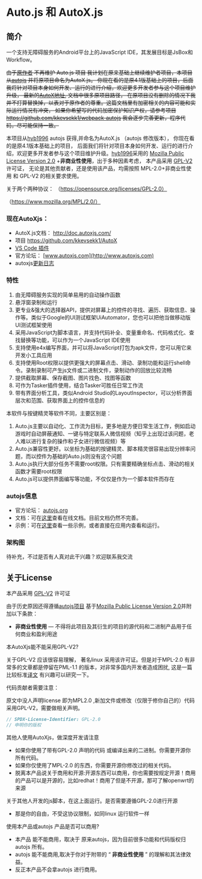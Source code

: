 # Auto.js 和 AutoX.js
## 简介
一个支持无障碍服务的Android平台上的JavaScript IDE，其发展目标是JsBox和Workflow。

 ~~由于[原作者](https://github.com/hyb1996/Auto.js) 不再维护 Auto.js 项目
我计划在原来基础上继续维护者项目，本项目从[autojs](https://github.com/hyb1996/Auto.js) 并将原项目命名为AutoX.js。
 你现在看的是原4.1版基础上的项目，后面我将针对项目本身如何开发、运行的进行介绍，欢迎更多开发者参与这个项目维护升级，
最新的[AutoX地址](https://github.com/kkevsekk1/AutoX), 文档中很多原项目路径，
在原项目没有删除的情况下我并不打算替换掉，以表对于原作者的尊重。这篇文档里有加密相关的内容可能和实际运行情况有冲突，
如果你希望写的代码加密保护知识产权，请参考项目 https://github.com/kkevsekk1/webpack-autojs
我会逐步完善更新，程序代码，尽可能保持一致。~~

  本项目从[hyb1996](https://github.com/hyb1996/Auto.js) autojs 获得,并命名为AutoX.js （autojs 修改版本）， 你现在看的是原4.1版本基础上的项目，
后面我们将针对项目本身如何开发、运行的进行介绍，欢迎更多开发者参与这个项目维护升级。[hyb1996](https://github.com/hyb1996/Auto.js)采用的
[Mozilla Public License Version 2.0](https://github.com/hyb1996/NoRootScriptDroid/blob/master/LICENSE.md) +**非商业性使用**，出于多种因素考虑，
本产品采用 [GPL-V2](https://opensource.org/licenses/GPL-2.0) 许可证， 无论是其他贡献者，还是使用该产品，均需按照 MPL-2.0+非商业性使用 和 GPL-V2 的相关要求使用。


关于两个两种协议：
（https://opensource.org/licenses/GPL-2.0）

（https://www.mozilla.org/MPL/2.0/）

### 现在AutoXjs：
* AutoX.js文档： http://doc.autoxjs.com/
* 项目  https://github.com/kkevsekk1/AutoX
* [VS Code 插件](https://marketplace.visualstudio.com/items?itemName=aaroncheng.auto-js-vsce-fixed)
* 官方论坛： [www.autoxjs.com](http://www.autoxjs.com)
* autoxjs[更新日志](CHANGELOG.md)

### 特性
1. 由无障碍服务实现的简单易用的自动操作函数
2. 悬浮窗录制和运行
3. 更专业&强大的选择器API，提供对屏幕上的控件的寻找、遍历、获取信息、操作等。类似于Google的UI测试框架UiAutomator，您也可以把他当做移动版UI测试框架使用
4. 采用JavaScript为脚本语言，并支持代码补全、变量重命名、代码格式化、查找替换等功能，可以作为一个JavaScript IDE使用
5. 支持使用e4x编写界面，并可以将JavaScript打包为apk文件，您可以用它来开发小工具应用
6. 支持使用Root权限以提供更强大的屏幕点击、滑动、录制功能和运行shell命令。录制录制可产生js文件或二进制文件，录制动作的回放比较流畅
7. 提供截取屏幕、保存截图、图片找色、找图等函数
8. 可作为Tasker插件使用，结合Tasker可胜任日常工作流
9. 带有界面分析工具，类似Android Studio的LayoutInspector，可以分析界面层次和范围、获取界面上的控件信息的


本软件与按键精灵等软件不同，主要区别是：
1. Auto.js主要以自动化、工作流为目标，更多地是方便日常生活工作，例如启动游戏时自动屏蔽通知、一键与特定联系人微信视频（知乎上出现过该问题，老人难以进行复杂的操作和子女进行微信视频）等
2. Auto.js兼容性更好。以坐标为基础的按键精灵、脚本精灵很容易出现分辨率问题，而以控件为基础的Auto.js则没有这个问题
3. Auto.js执行大部分任务不需要root权限。只有需要精确坐标点击、滑动的相关函数才需要root权限
4. Auto.js可以提供界面编写等功能，不仅仅是作为一个脚本软件而存在


### autojs信息
* 官方论坛： [autojs.org](http://www.autojs.org)
* 文档：可在[这里](https://hyb1996.github.io/AutoJs-Docs/)查看在线文档。目前文档仍然不完善。
* 示例：可在[这里](https://github.com/hyb1996/NoRootScriptDroid/tree/master/app/src/main/assets/sample)查看一些示例，或者直接在应用内查看和运行。

### 架构图
 待补充，不过是否有人真对此干兴趣？欢迎联系我交流

## 关于License
本产品采用 [GPL-V2](https://opensource.org/licenses/GPL-2.0) 许可证

由于历史原因还得遵循[autojs项目](https://github.com/hyb1996/Auto.js)
基于[Mozilla Public License Version 2.0](https://github.com/hyb1996/NoRootScriptDroid/blob/master/LICENSE.md)并附加以下条款：
* **非商业性使用** — 不得将此项目及其衍生的项目的源代码和二进制产品用于任何商业和盈利用途


本AutoXjs能不能采用GPL-V2?

关于GPL-V2 应该很容易理解， 著名linux 采用该许可证。但是对于MPL-2.0 有非常多的文章都是停留在PML-1.1 的版本，对非常多国内开发者造成困扰,
这是一篇比较标准[译文](https://github.com/rachelzhang1/MPL2.0_zh-CN/blob/93d2feec60d8b0b5a54a1843c866994af4610d4f/Mozilla_Public_License_2.0_Simplified_Chinese_Reference.txt)
有兴趣可以研究一下。

代码贡献者需要注意：

原文中没人声明license 即为MPL2.0 ,新加文件或修改（仅限于修你自己的）代码采用GPL-V2，需要做相关声明。
``` java
// SPDX-License-Identifier: GPL-2.0
// 申明你的版权
```
其他人使用AutoXjs，做深度开发请注意
* 如果你使用了带有GPL-2.0 声明的代码 或编译出来的二进制。你需要开源你所有代码。
* 如果你仅使用了MPL-2.0 的东西，你需要开源你修改过的相关代码。
* 脱离本产品说关于商用和开源:开源东西可以商用，你也需要按规定开源！商用的产品可以是开源的，比如redhat！商用了但是不开源，那可了解openwrt的来源

关于其他人开发的js脚本，在这上面运行。是否需要遵循GPL-2.0进行开源
* 那是你的自由，不受这协议限制，如同linux 运行软件一样

使用本产品或autojs 产品是否可以商用?
* 本产品 能不能商用，取决于 原来autojs，因为目前很多功能和代码版权归autojs 所有。
* autojs 能不能商用,取决于你对于附带的 “ **非商业性使用** ” 的理解和其法律效益。
* 反正本产品不会拿autojs 进行商用。




